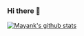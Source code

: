 ### Hi there 👋


<!--
**mayankgandhi/mayankgandhi** is a ✨ _special_ ✨ repository because its `README.md` (this file) appears on your GitHub profile.
-->

[![Mayank's github stats](https://github-readme-stats.vercel.app/api?username=mayankgandhi)](https://github.com/anuraghazra/github-readme-stats)

[//]: <> ( Here are some ideas to get you started: - 🔭 I’m currently working on building my UIKit skills. )
[//]: <> (- 🌱 I’m currently learning Vapor and Firebase.)
[//]: <> (- 👯 I’m looking to collaborate on SideProjects)
[//]: <> (- 🤔 I’m looking for help with ...)
[//]: <> (- 💬 Ask me about my SwiftUI Apps)
[//]: <> (- 📫 How to reach me: mayankgandhi.com)
[//]: <> (- 😄 Pronouns: He/Him)
[//]: <> (- ⚡ Fun fact: ... )

